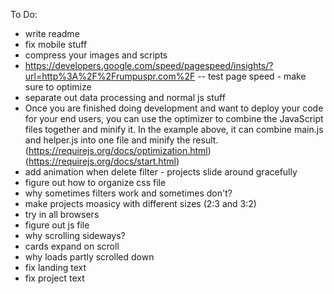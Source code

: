 To Do:
 - write readme
 - fix mobile stuff
 - compress your images and scripts 
 - https://developers.google.com/speed/pagespeed/insights/?url=http%3A%2F%2Frumpuspr.com%2F -- test page speed - make sure to optimize
 - separate out data processing and normal js stuff
 - Once you are finished doing development and want to deploy your code for your end users, you can use the optimizer to combine the JavaScript files together and minify it. In the example above, it can combine main.js and helper.js into one file and minify the result. (https://requirejs.org/docs/optimization.html) (https://requirejs.org/docs/start.html)
 - add animation when delete filter - projects slide around gracefully
 - figure out how to organize css file
 - why sometimes filters work and sometimes don't?
 - make projects moasicy with different sizes (2:3 and 3:2)
 - try in all browsers
 - figure out js file
 - why scrolling sideways?
 - cards expand on scroll
 - why loads partly scrolled down
 - fix landing text
 - fix project text
